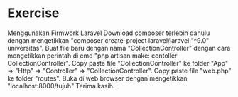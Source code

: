 # Exercise
Menggunakan Firmwork Laravel
Download composer terlebih dahulu dengan mengetikkan "composer create-project laravel/laravel:"^9.0" universitas".
Buat file baru dengan nama "CollectionController" dengan cara mengetikkan perintah di cmd "php artisan make: contoller CollectionController".
Copy paste file "CollectionController" ke folder "App" => "Http" => "Controller" => "CollectionController".
Copy paste file "web.php" ke folder "routes".
Buka di web browser dengan mengetikkan "localhost:8000/tujuh"
Terima kasih.

